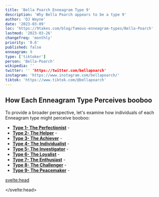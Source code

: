 ```yaml
---
title: 'Bella Poarch Enneagram Type 9'
description: 'Why Bella Poarch appears to be a type 9'
author: 'DJ Wayne'
date: '2023-03-09'
loc: 'https://9takes.com/blog/famous-enneagram-types/Bella-Poarch'
lastmod: '2023-03-26'
changefreq: 'monthly'
priority: '0.6'
published: false
enneagram: 9
type: ['tiktoker']
person: 'Bella-Poarch'
wikipedia: ''
twitter: '' 'https://twitter.com/bellapoarch'
instagram: 'https://www.instagram.com/bellapoarch/'
tiktok: 'https://www.tiktok.com/@bellapoarch'
---
```


<!-- bella poarch dropbox
barbie bella poarch
hotbella tiktok
bella poarch moncler
hyperx bella poarch
tyler poarch
bella poarch onlyfans
bella poarch tyga
bella poarch leak
bella porches
bella poarch tiktok
bella poarch only fans
bella poarch married
bella poarch navy
bella poarch onlyfans leak
denarie taylor
tiktok bella poarch
onlyfans bella poarch
bella poarch crocs
bella poarch only fans leak
bella poarch merchandise
bella poarch on vacation
bella poarch vacation
bella poarch morbius
new bella poarch
only fans bella poarch
vacation bella poarch -->
<!-- <script>
	import  PopCard  from "$lib/components/atoms/PopCard.svelte";
</script>
<div
	style="display: flex;
    justify-content: center;
    margin: 1rem 0;
	"
>
	<PopCard
		image={`/types/7s/${'Bella-Poarch'}.webp`}
		showIcon={false}
		enneagramType=""
		displayText="Bella Poarch"
		subtext=""
	/>
</div> -->

<p class="firstLetter"></p>

## How Each Enneagram Type Perceives booboo

To provide a broader perspective, let's examine how individuals of each Enneagram type might perceive booboo:

- **[Type 1- The Perfectionist](/blog/enneagram/enneagram-type-1)** -
- **[Type 2- The Helper](/blog/enneagram/enneagram-type-2)** -
- **[Type 3- The Achiever](/blog/enneagram/enneagram-type-3)** -
- **[Type 4- The Individualist](/blog/enneagram/enneagram-type-4)** -
- **[Type 5- The Investigator](/blog/enneagram/enneagram-type-5)** -
- **[Type 6- The Loyalist](/blog/enneagram/enneagram-type-6)** -
- **[Type 7- The Enthusiast](/blog/enneagram/enneagram-type-7)** -
- **[Type 8- The Challenger](/blog/enneagram/enneagram-type-8)** -
- **[Type 9- The Peacemaker](/blog/enneagram/enneagram-type-9)** -

<svelte:head>

<script type="application/ld+json">

</script>

</svelte:head>

<style lang="scss"></style>
